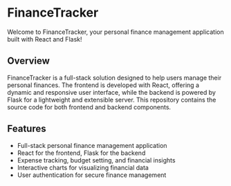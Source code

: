 # FinanceTracker

Welcome to FinanceTracker, your personal finance management application built with React and Flask!

## Overview

FinanceTracker is a full-stack solution designed to help users manage their personal finances. The frontend is developed with React, offering a dynamic and responsive user interface, while the backend is powered by Flask for a lightweight and extensible server. This repository contains the source code for both frontend and backend components.

## Features

- Full-stack personal finance management application
- React for the frontend, Flask for the backend
- Expense tracking, budget setting, and financial insights
- Interactive charts for visualizing financial data
- User authentication for secure finance management
